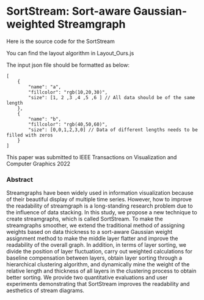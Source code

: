 # SortStream: Sort-aware Gaussian-weighted Streamgraph
Here is the source code for the SortStream

You can find the layout algorithm in Layout_Ours.js

The input json file should be formatted as below:
```
[
    {
        "name": "a",
        "fillcolor": "rgb(10,20,30)",
        "size": [1, 2 ,3 ,4 ,5 ,6 ] // All data should be of the same length
    },
    {
        "name": "b",
        "fillcolor": "rgb(40,50,60)", 
        "size": [0,0,1,2,3,0] // Data of different lengths needs to be filled with zeros
    }
]
```
This paper was submitted to IEEE Transactions on Visualization and Computer Graphics 2022
### Abstract
Streamgraphs have been widely used in information visualization because of their beautiful display of multiple time
series. However, how to improve the readability of streamgraph is a long-standing research problem due to the influence of
data stacking. In this study, we propose a new technique to create streamgraphs, which is called SortStream. To make the
streamgraphs smoother, we extend the traditional method of assigning weights based on data thickness to a sort-aware Gaussian
weight assignment method to make the middle layer flatter and improve the readability of the overall graph. In addition, in terms
of layer sorting, we divide the position of layer fluctuation, carry out weighted calculations for baseline compensation between
layers, obtain layer sorting through a hierarchical clustering algorithm, and dynamically mine the weight of the relative length
and thickness of all layers in the clustering process to obtain better sorting. We provide two quantitative evaluations and user
experiments demonstrating that SortStream improves the readability and aesthetics of stream diagrams.





